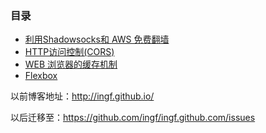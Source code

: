 
### 目录

- [利用Shadowsocks和 AWS 免费翻墙](http://ingf.github.io/2015/05/07/shadowsocks-aws-.html)
- [HTTP访问控制(CORS)](http://ingf.github.io/web/2015/01/30/httpcors.html)
- [WEB 浏览器的缓存机制](http://ingf.github.io/2015/01/09/web-.html)
- [Flexbox](http://ingf.github.io/css/2014/12/29/flexbox.html)


以前博客地址：http://ingf.github.io/

以后迁移至：https://github.com/ingf/ingf.github.com/issues

